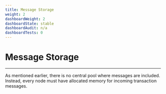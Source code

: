 ```yaml
---
title: Message Storage
weight: 2
dashboardWeight: 2
dashboardState: stable
dashboardAudit: n/a
dashboardTests: 0
---
```


# Message Storage
---

As mentioned earlier, there is no central pool where messages are included. Instead, every node must have allocated memory for incoming transaction messages.
